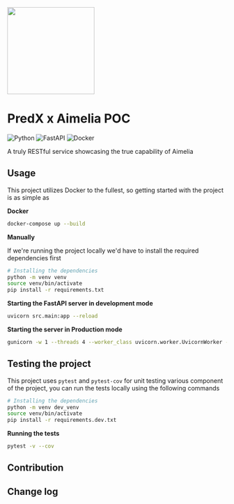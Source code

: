 <img src="https://whitepaper.aimelia.network/~gitbook/image?url=https%3A%2F%2F516989656-files.gitbook.io%2F%7E%2Ffiles%2Fv0%2Fb%2Fgitbook-x-prod.appspot.com%2Fo%2Fspaces%252FCCzRRAwggtrnfKBiYaGq%252Fuploads%252FW8fpToe2OpxJbE7zdXps%252FScreenshot%25202024-05-04%2520at%252012.22.55%25E2%2580%25AFAM.png%3Falt%3Dmedia%26token%3Deb2af258-d015-4c7f-9981-03a89f3e1027&width=1248&dpr=1&quality=100&sign=e164f643a8f454f59abc1b647429411faf0866c4af5b5c30452bd098d67da177" width="200" height="200" />

# PredX x Aimelia POC

![Python](https://img.shields.io/badge/python-3670A0?style=for-the-badge&logo=python&logoColor=ffdd54) ![FastAPI](https://img.shields.io/badge/FastAPI-005571?style=for-the-badge&logo=fastapi) ![Docker](https://img.shields.io/badge/docker-%230db7ed.svg?style=for-the-badge&logo=docker&logoColor=white)

A truly RESTful service showcasing the true capability of Aimelia

## Usage

This project utilizes Docker to the fullest, so getting started with the project is as simple as

**Docker**

```bash
docker-compose up --build
```

**Manually**

If we're running the project locally we'd have to install the required dependencies first

```bash
# Installing the dependencies
python -m venv venv
source venv/bin/activate
pip install -r requirements.txt
```

**Starting the FastAPI server in development mode**

```bash
uvicorn src.main:app --reload
```

**Starting the server in Production mode**

```bash
gunicorn -w 1 --threads 4 --worker_class uvicorn.worker.UvicornWorker --bind :8000
```

## Testing the project

This project uses `pytest` and `pytest-cov` for unit testing various component of the project, you can run the tests locally using the following commands

```bash
# Installing the dependencies
python -m venv dev_venv
source venv/bin/activate
pip install -r requirements.dev.txt
```

**Running the tests**

```bash
pytest -v --cov
```

## Contribution

## Change log
